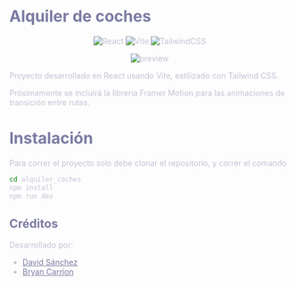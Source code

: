 <div style='color: #C2C2D4'>

<h1 href='https://github.com/Dasa-Alzate' style='color: #7A7AA2'>Alquiler de coches</h1>

<div align="center">

![React](https://img.shields.io/badge/React-01BAFB?style=for-the-badge&logo=react&logoColor=1C8E76)
![Vite](https://img.shields.io/badge/Vite-646CFF?style=for-the-badge&logo=Vite&logoColor=white)
![TailwindCSS](https://img.shields.io/badge/TailwindCSS-38B2AC?style=for-the-badge&logo=tailwind-css&logoColor=2D8F89)

![preview](https://github.com/Whitefox-SA/Whitefox-SA.github.io/raw/main/assets/preview.png)

</div>


Proyecto desarrollado en React usando Vite, estilizado con Tailwind CSS.

Próximamente se incluirá la librería Framer Motion para las animaciones de transición entre rutas.

<h1 href='https://github.com/Dasa-Alzate' style='color: #7A7AA2'>Instalación</h1>
Para correr el proyecto solo debe clonar el repositorio, y correr el comando

```bash
cd alquiler_coches
npm install
npm run dev
```

<h2 href='https://github.com/Dasa-Alzate' style='color: #7A7AA2'>Créditos</h2>
Desarrollado por:
<ul>
    <li><a href='https://github.com/Dasa-Alzate' style='color: #7A7AA2'>David Sánchez</a></li>
    <li><a href='https://github.com/bryancarrion19' style='color: #7A7AA2'>Bryan Carrion</a></li>
</ul>

</div>